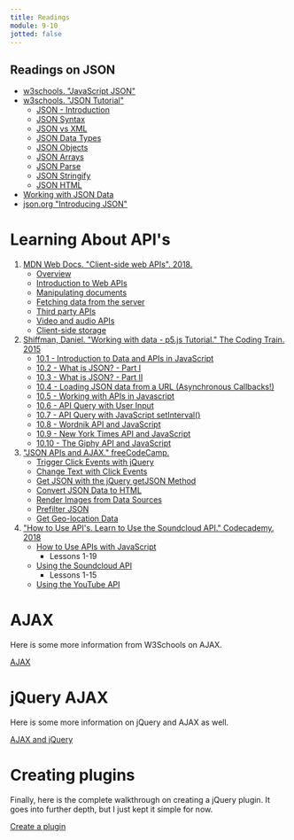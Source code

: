 ```yaml
---
title: Readings
module: 9-10
jotted: false
---
```



## Readings on JSON

- [w3schools. "JavaScript JSON"](https://www.w3schools.com/js/js_json.asp)
- [w3schools. "JSON Tutorial"](https://www.w3schools.com/js/js_json_intro.asp)
    - [JSON - Introduction](https://www.w3schools.com/js/js_json_intro.asp)
    - [JSON Syntax](https://www.w3schools.com/js/js_json_syntax.asp)
    - [JSON vs XML](https://www.w3schools.com/js/js_json_xml.asp)
    - [JSON Data Types](https://www.w3schools.com/js/js_json_datatypes.asp)
    - [JSON Objects](https://www.w3schools.com/js/js_json_objects.asp)
    - [JSON Arrays](https://www.w3schools.com/js/js_json_arrays.asp)
    - [JSON Parse](https://www.w3schools.com/js/js_json_parse.asp)
    - [JSON Stringify](https://www.w3schools.com/js/js_json_stringify.asp)
    - [JSON HTML](https://www.w3schools.com/js/js_json_html.asp)
- [Working with JSON Data](https://developer.mozilla.org/en-US/docs/Learn/JavaScript/Objects/JSON)
- [json.org "Introducing JSON"](https://www.json.org)

# Learning About API's

1. [MDN Web Docs. "Client-side web APIs". 2018.](https://developer.mozilla.org/en-US/docs/Learn/JavaScript/Client-side_web_APIs)
    - [Overview](https://developer.mozilla.org/en-US/docs/Learn/JavaScript/Client-side_web_APIs)
    - [Introduction to Web APIs](https://developer.mozilla.org/en-US/docs/Learn/JavaScript/Client-side_web_APIs/Introduction)
    - [Manipulating documents](https://developer.mozilla.org/en-US/docs/Learn/JavaScript/Client-side_web_APIs)
    - [Fetching data from the server](https://developer.mozilla.org/en-US/docs/Learn/JavaScript/Client-side_web_APIs/Fetching_data)
    - [Third party APIs](https://developer.mozilla.org/en-US/docs/Learn/JavaScript/Client-side_web_APIs/Third_party_APIs)
    - [Video and audio APIs](https://developer.mozilla.org/en-US/docs/Learn/JavaScript/Client-side_web_APIs/Video_and_audio_APIs)
    - [Client-side storage](https://developer.mozilla.org/en-US/docs/Learn/JavaScript/Client-side_web_APIs/Client-side_storage)
2. [Shiffman, Daniel. "Working with data - p5.js Tutorial." The Coding Train. 2015](http://thecodingtrain.com/Tutorials/10-working-with-data/)
    - [10.1 - Introduction to Data and APIs in JavaScript](http://thecodingtrain.com/Tutorials/10-working-with-data/10.1-introduction.html)
    - [10.2 - What is JSON? - Part I](http://thecodingtrain.com/Tutorials/10-working-with-data/10.2-what-is-json-part-1.html)
    - [10.3 - What is JSON? - Part II](http://thecodingtrain.com/Tutorials/10-working-with-data/10.3-what-is-json-part-2.html)
    - [10.4 - Loading JSON data from a URL (Asynchronous Callbacks!)](http://thecodingtrain.com/Tutorials/10-working-with-data/10.4-loading-json-from-url.html)
    - [10.5 - Working with APIs in Javascript](http://thecodingtrain.com/Tutorials/10-working-with-data/10.5-working-with-apis-in-javascript.html)
    - [10.6 - API Query with User Input](http://thecodingtrain.com/Tutorials/10-working-with-data/10.6-api-query-with-user-input.html)
    - [10.7 - API Query with JavaScript setInterval()](http://thecodingtrain.com/Tutorials/10-working-with-data/10.7-api-query-with-setinterval.html)
    - [10.8 - Wordnik API and JavaScript](http://thecodingtrain.com/Tutorials/10-working-with-data/10.8-wordnik-api.html)
    - [10.9 - New York Times API and JavaScript](http://thecodingtrain.com/Tutorials/10-working-with-data/10.9-new-york-times-api.html)
    - [10.10 - The Giphy API and JavaScript](http://thecodingtrain.com/Tutorials/10-working-with-data/10.10-giphy-api.html)
3. ["JSON APIs and AJAX." freeCodeCamp.](https://www.freecodecamp.org/challenges/trigger-click-events-with-jquery)
    - [Trigger Click Events with jQuery](https://www.freecodecamp.org/challenges/trigger-click-events-with-jquery)
    - [Change Text with Click Events](https://www.freecodecamp.org/challenges/change-text-with-click-events)
    - [Get JSON with the jQuery getJSON Method](https://www.freecodecamp.org/challenges/get-json-with-the-jquery-getjson-method)
    - [Convert JSON Data to HTML](https://www.freecodecamp.org/challenges/convert-json-data-to-html)
    - [Render Images from Data Sources](https://www.freecodecamp.org/challenges/render-images-from-data-sources)
    - [Prefilter JSON](https://www.freecodecamp.org/challenges/prefilter-json)
    - [Get Geo-location Data](https://www.freecodecamp.org/challenges/get-geolocation-data)
4. ["How to Use API's. Learn to Use the Soundcloud API." Codecademy. 2018](https://www.codecademy.com/en/tracks/soundcloud)
    - [How to Use APIs with JavaScript](https://www.codecademy.com/courses/javascript-beginner-en-EID4t/0/1?curriculum_id=50ecb9bedc5e3250c40000c6)
        - Lessons 1-19
    - [Using the Soundcloud API](https://www.codecademy.com/courses/javascript-intermediate-en-txGOj/0/1?curriculum_id=50ecb9bedc5e3250c40000c6)
        - Lessons 1-15
    - [Using the YouTube API](https://www.codecademy.com/courses/javascript-intermediate-en-757J2/0/1?curriculum_id=50ecb8d45f787a6332000042)

# AJAX

Here is some more information from W3Schools on AJAX.

[AJAX](https://www.w3schools.com/xml/ajax_intro.asp)

# jQuery AJAX

Here is some more information on jQuery and AJAX as well. 

[AJAX and jQuery](https://www.w3schools.com/jquery/jquery_ajax_intro.asp)

# Creating plugins

Finally, here is the complete walkthrough on creating a jQuery plugin.  It goes into further depth, but I just kept it simple for now.

[Create a plugin](https://learn.jquery.com/plugins/basic-plugin-creation/)